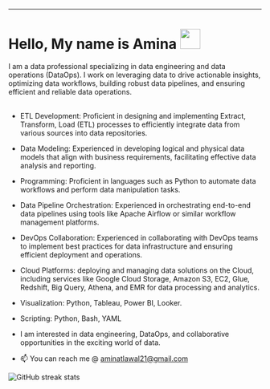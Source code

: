 <hr>
<h1>Hello, My name is Amina <img src="https://raw.githubusercontent.com/MartinHeinz/MartinHeinz/master/wave.gif" width="40px"></h1>
I am a data professional specializing in data engineering and data operations (DataOps). I work on leveraging data to drive actionable insights, optimizing data workflows, building robust data pipelines, and ensuring efficient and reliable data operations. 
<br />
<br />

- ETL Development: Proficient in designing and implementing Extract, Transform, Load (ETL) processes to efficiently integrate data from various sources into data repositories.

- Data Modeling: Experienced in developing logical and physical data models that align with business requirements, facilitating effective data analysis and reporting.

- Programming: Proficient in languages such as Python to automate data workflows and perform data manipulation tasks.
  
- Data Pipeline Orchestration: Experienced in orchestrating end-to-end data pipelines using tools like Apache Airflow or similar workflow management platforms.
  
- DevOps Collaboration: Experienced in collaborating with DevOps teams to implement best practices for data infrastructure and ensuring efficient deployment and operations.
  
- Cloud Platforms: deploying and managing data solutions on the Cloud, including services like Google Cloud Storage, Amazon S3, EC2, Glue, Redshift, Big Query, Athena, and EMR for data processing and analytics.
  
- Visualization: Python, Tableau, Power BI, Looker.
  
- Scripting: Python, Bash, YAML
  
-  I am interested in data engineering, DataOps, and collaborative opportunities in the exciting world of data.
  
-  📫 You can reach me @ aminatlawal21@gmail.com
 
 
 
 ![GitHub streak stats](https://github-readme-streak-stats.herokuapp.com/?user=Ameenah21&theme=black-ice&hide_border=true&stroke=0000&background=060A0CD0)  

<!---
Ameenah21/Ameenah21 is a ✨ special ✨ repository because its `README.md` (this file) appears on your GitHub profile.
You can click the Preview link to take a look at your changes.
--->
